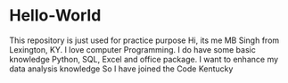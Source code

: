 # Hello-World
This repository is just used for practice purpose
Hi, its me MB Singh from Lexington, KY. I love computer Programming.
I do have some basic knowledge Python, SQL, Excel and office package.
I want to enhance my data analysis knowledge So I have joined the Code Kentucky
